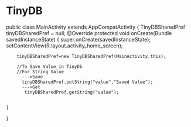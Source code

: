 # TinyDB

public class MainActivity extends AppCompatActivity {
    TinyDBSharedPref tinyDBSharedPref = null;
    @Override
    protected void onCreate(Bundle savedInstanceState) {
        super.onCreate(savedInstanceState);
        setContentView(R.layout.activity_home_screen);

        tinyDBSharedPref=new TinyDBSharedPref(MainActivity.this);
        
        //To Save Value in TinyDb
        //For String Value
          --->Save
          tinyDBSharedPref.putString("value","Saved Value");
          --->Get
           tinyDBSharedPref.getString("value");

   
    }
}
